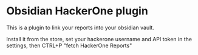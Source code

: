 # Obsidian HackerOne plugin
This is a plugin to link your reports into your obsidian vault.

Install it from the store, set your hackerone username and API token in the settings, then CTRL+P "fetch HackerOne Reports"
